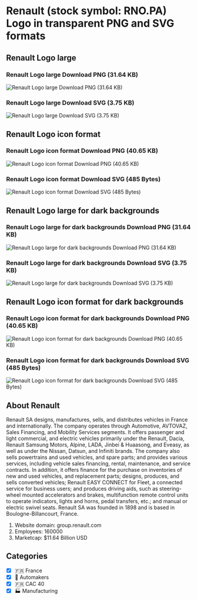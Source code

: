 # Renault (stock symbol: RNO.PA) Logo in transparent PNG and SVG formats

## Renault Logo large

### Renault Logo large Download PNG (31.64 KB)

![Renault Logo large Download PNG (31.64 KB)](/img/orig/RNO.PA_BIG-b07b92ce.png)

### Renault Logo large Download SVG (3.75 KB)

![Renault Logo large Download SVG (3.75 KB)](/img/orig/RNO.PA_BIG-eb7c21e8.svg)

## Renault Logo icon format

### Renault Logo icon format Download PNG (40.65 KB)

![Renault Logo icon format Download PNG (40.65 KB)](/img/orig/RNO.PA-ae4e831d.png)

### Renault Logo icon format Download SVG (485 Bytes)

![Renault Logo icon format Download SVG (485 Bytes)](/img/orig/RNO.PA-a264ef49.svg)

## Renault Logo large for dark backgrounds

### Renault Logo large for dark backgrounds Download PNG (31.64 KB)

![Renault Logo large for dark backgrounds Download PNG (31.64 KB)](/img/orig/RNO.PA_BIG.D-08941fc2.png)

### Renault Logo large for dark backgrounds Download SVG (3.75 KB)

![Renault Logo large for dark backgrounds Download SVG (3.75 KB)](/img/orig/RNO.PA_BIG.D-406fdd32.svg)

## Renault Logo icon format for dark backgrounds

### Renault Logo icon format for dark backgrounds Download PNG (40.65 KB)

![Renault Logo icon format for dark backgrounds Download PNG (40.65 KB)](/img/orig/RNO.PA.D-fef2ec73.png)

### Renault Logo icon format for dark backgrounds Download SVG (485 Bytes)

![Renault Logo icon format for dark backgrounds Download SVG (485 Bytes)](/img/orig/RNO.PA.D-9c0cdded.svg)

## About Renault

Renault SA designs, manufactures, sells, and distributes vehicles in France and internationally. The company operates through Automotive, AVTOVAZ, Sales Financing, and Mobility Services segments. It offers passenger and light commercial, and electric vehicles primarily under the Renault, Dacia, Renault Samsung Motors, Alpine, LADA, Jinbei & Huaasong, and Eveasy, as well as under the Nissan, Datsun, and Infiniti brands. The company also sells powertrains and used vehicles, and spare parts; and provides various services, including vehicle sales financing, rental, maintenance, and service contracts. In addition, it offers finance for the purchase on inventories of new and used vehicles, and replacement parts; designs, produces, and sells converted vehicles; Renault EASY CONNECT for Fleet, a connected service for business users; and produces driving aids, such as steering-wheel mounted accelerators and brakes, multifunction remote control units to operate indicators, lights and horns, pedal transfers, etc.; and manual or electric swivel seats. Renault SA was founded in 1898 and is based in Boulogne-Billancourt, France.

1. Website domain: group.renault.com
2. Employees: 160000
3. Marketcap: $11.64 Billion USD


## Categories
- [x] 🇫🇷 France
- [x] 🚗 Automakers
- [x] 🇫🇷 CAC 40
- [x] 🏭 Manufacturing
